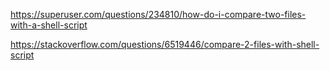 
https://superuser.com/questions/234810/how-do-i-compare-two-files-with-a-shell-script

https://stackoverflow.com/questions/6519446/compare-2-files-with-shell-script